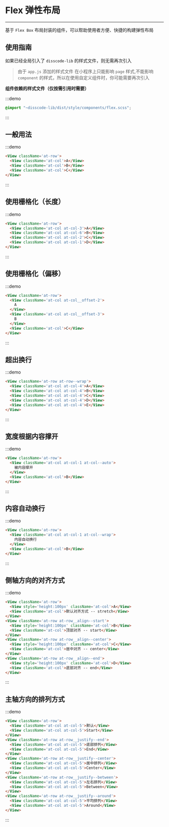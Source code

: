 # Flex 弹性布局

---

基于 `Flex Box` 布局封装的组件，可以帮助使用者方便、快捷的构建弹性布局

## 使用指南

如果已经全局引入了 `disscode-lib` 的样式文件，则无需再次引入

> 由于 `app.js` 添加的样式文件 在小程序上只能影响 `page` 样式,不能影响 `component` 的样式，所以在使用自定义组件时，你可能需要再次引入

**组件依赖的样式文件（仅按需引用时需要）**

:::demo
```scss
@import "~disscode-lib/dist/style/components/flex.scss";
```
:::

## 一般用法

:::demo

```html
<View className='at-row'>
  <View className='at-col'>A</View>
  <View className='at-col'>B</View>
  <View className='at-col'>C</View>
</View>
```

:::

## 使用栅格化（长度）

:::demo

```html
<View className='at-row'>
  <View className='at-col at-col-3'>A</View>
  <View className='at-col at-col-6'>B</View>
  <View className='at-col at-col-2'>C</View>
  <View className='at-col at-col-1'>D</View>
</View>
```

:::

## 使用栅格化（偏移）

:::demo

```html
<View className='at-row'>
  <View className='at-col at-col__offset-2'>
    A
  </View>
  <View className='at-col at-col__offset-3'>
    B
  </View>
  <View className='at-col'>C</View>
</View>
```

:::

## 超出换行

:::demo

```html
<View className='at-row at-row--wrap'>
  <View className='at-col at-col-4'>A</View>
  <View className='at-col at-col-4'>B</View>
  <View className='at-col at-col-4'>C</View>
  <View className='at-col at-col-4'>D</View>
  <View className='at-col at-col-4'>E</View>
</View>
```

:::

## 宽度根据内容撑开

:::demo

```html
<View className='at-row'>
  <View className='at-col at-col-1 at-col--auto'>
    被内容撑开
  </View>
  <View className='at-col'>B</View>
</View>
```

:::

## 内容自动换行

:::demo

```html
<View className='at-row'>
  <View className='at-col at-col-1 at-col--wrap'>
    内容自动换行
  </View>
  <View className='at-col'>B</View>
</View>
```

:::

## 侧轴方向的对齐方式

:::demo

```html
<View className='at-row'>
  <View style='height:100px' className='at-col'>A</View>
  <View className='at-col'>默认对齐方式 -- stretch</View>
</View>
<View className='at-row at-row__align--start'>
  <View style='height:100px' className='at-col'>B</View>
  <View className='at-col'>顶部对齐 -- start</View>
</View>
<View className='at-row at-row__align--center'>
  <View style='height:100px' className='at-col'>C</View>
  <View className='at-col'>居中对齐 -- center</View>
</View>
<View className='at-row at-row__align--end'>
  <View style='height:100px' className='at-col'>D</View>
  <View className='at-col'>底部对齐 -- end</View>
</View>
```

:::

## 主轴方向的排列方式

:::demo

```html
<View className='at-row'>
  <View className='at-col at-col-5'>默认</View>
  <View className='at-col at-col-5'>Start</View>
</View>
<View className='at-row at-row__justify--end'>
  <View className='at-col at-col-5'>底部排列</View>
  <View className='at-col at-col-5'>End</View>
</View>
<View className='at-row at-row__justify--center'>
  <View className='at-col at-col-5'>居中排列</View>
  <View className='at-col at-col-5'>Center</View>
</View>
<View className='at-row at-row__justify--between'>
  <View className='at-col at-col-5'>左右排列</View>
  <View className='at-col at-col-5'>Between</View>
</View>
<View className='at-row at-row__justify--around'>
  <View className='at-col at-col-5'>平均排列</View>
  <View className='at-col at-col-5'>Around</View>
</View>
```
:::
